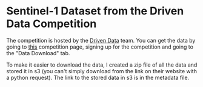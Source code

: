 # Sentinel-1 Dataset from the Driven Data Competition

The competition is hosted by the [Driven Data](https://www.drivendata.org/) team. You can get the data by going to [this](https://www.drivendata.org/competitions/81/detect-flood-water/page/385/) competition page, signing up for the competition and going to the "Data Download" tab.

To make it easier to download the data, I created a zip file of all the data and stored it in s3 (you can't simply download from the link on their website with a python request). The link to the stored data in s3 is in the metadata file.